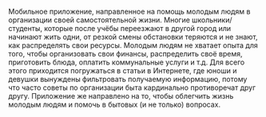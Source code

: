 Мобильное приложение, направленное на помощь молодым людям в организации своей самостоятельной жизни. Многие школьники/студенты, которые после учёбы переезжают в другой город или начинают жить одни, от резкой смены обстановки теряются и не знают, как распределять свои ресурсы. Молодым людям не хватает опыта для того, чтобы организовать свои финансы, распределить своё время, приготовить блюда, оплатить коммунальные услуги и т.д. Для всего этого приходится погружаться в статьи в Интернете, где юноши и девушки вынуждены фильтровать получаемую информацию, потому что часто советы по организации быта кардинально противоречат друг другу. Приложение же направлено на то, чтобы облегчить жизнь молодым людям и помочь в бытовых (и не только) вопросах.
